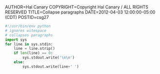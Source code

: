 AUTHOR=Hal Canary
COPYRIGHT=Copyright Hal Canary / ALL RIGHTS RESERVED
TITLE=Collapse paragraphs
DATE=2012-04-03 12:00:00-05:00 (CDT)
POSTID=csg27

```Python
#!/usr/bin/env python
# ignores witespace
# collapses paragraphs
import sys
for line in sys.stdin:
    line = line.strip()
    if len(line) == 0:
        sys.stdout.write('\n\n')
    else:
        sys.stdout.write(line+' ')
```
